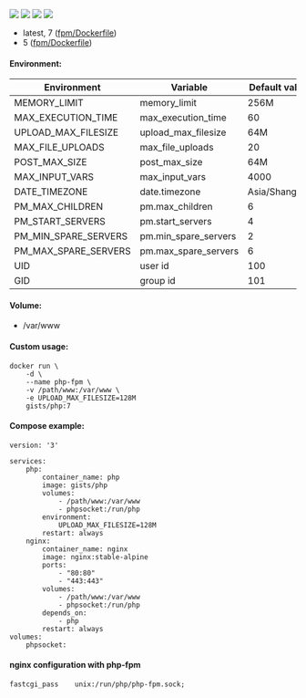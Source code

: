 ![](https://images.microbadger.com/badges/version/gists/php.svg) ![](https://images.microbadger.com/badges/image/gists/php.svg) ![](https://img.shields.io/docker/stars/gists/php.svg) ![](https://img.shields.io/docker/pulls/gists/php.svg)

- latest, 7 ([fpm/Dockerfile](https://github.com/vgist/dockerfiles/blob/master/php/fpm/Dockerfile))
- 5 ([fpm/Dockerfile](https://github.com/vgist/dockerfiles/blob/php5/php/fpm/Dockerfile))

#### Environment:

| Environment          | Variable             | Default value |
|----------------------|----------------------|---------------|
| MEMORY_LIMIT         | memory_limit         | 256M          |
| MAX_EXECUTION_TIME   | max_execution_time   | 60            |
| UPLOAD_MAX_FILESIZE  | upload_max_filesize  | 64M           |
| MAX_FILE_UPLOADS     | max_file_uploads     | 20            |
| POST_MAX_SIZE        | post_max_size        | 64M           |
| MAX_INPUT_VARS       | max_input_vars       | 4000          |
| DATE_TIMEZONE        | date.timezone        | Asia/Shanghai |
| PM_MAX_CHILDREN      | pm.max_children      | 6             |
| PM_START_SERVERS     | pm.start_servers     | 4             |
| PM_MIN_SPARE_SERVERS | pm.min_spare_servers | 2             |
| PM_MAX_SPARE_SERVERS | pm.max_spare_servers | 6             |
| UID                  | user id              | 100           |
| GID                  | group id             | 101           |

#### Volume:

- /var/www

#### Custom usage:

    docker run \
        -d \
        --name php-fpm \
        -v /path/www:/var/www \
        -e UPLOAD_MAX_FILESIZE=128M
        gists/php:7

#### Compose example:

```
version: '3'

services:
    php:
        container_name: php
        image: gists/php
        volumes:
            - /path/www:/var/www
            - phpsocket:/run/php
        environment:
            UPLOAD_MAX_FILESIZE=128M
        restart: always
    nginx:
        container_name: nginx
        image: nginx:stable-alpine
        ports:
            - "80:80"
            - "443:443"
        volumes:
            - /path/www:/var/www
            - phpsocket:/run/php
        depends_on:
            - php
        restart: always
volumes:
    phpsocket:
```

#### nginx configuration with php-fpm

    fastcgi_pass    unix:/run/php/php-fpm.sock;
